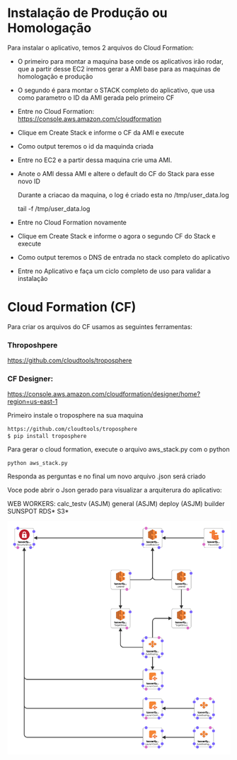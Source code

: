 # Instalação de Produção ou Homologação

Para instalar o aplicativo, temos 2 arquivos do Cloud Formation:

- O primeiro para montar a maquina base onde os aplicativos irão rodar, que a partir desse EC2
iremos gerar a AMI base para as maquinas de homologação e produção

- O segundo é para montar o STACK completo do aplicativo, que usa como
parametro o ID da AMI gerada pelo primeiro CF


- Entre no Cloud Formation: https://console.aws.amazon.com/cloudformation
- Clique em Create Stack e informe o CF da AMI e execute
- Como output teremos o id da maquinda criada
- Entre no EC2 e a partir dessa maquina crie uma AMI.
- Anote o AMI dessa AMI e altere o default do CF do Stack para esse novo ID


   Durante a criacao da maquina, o log é criado esta no /tmp/user_data.log
   
    tail -f /tmp/user_data.log



- Entre no Cloud Formation novamente
- Clique em Create Stack e informe o agora o segundo CF do Stack e execute
- Como output teremos o DNS de entrada no stack completo do aplicativo
- Entre no Aplicativo e faça um ciclo completo de uso para validar a instalação




# Cloud Formation (CF)

Para criar os arquivos do CF usamos as seguintes ferramentas:

### Throposhpere
https://github.com/cloudtools/troposphere

### CF Designer:
https://console.aws.amazon.com/cloudformation/designer/home?region=us-east-1

Primeiro instale o troposphere na sua maquina

    https://github.com/cloudtools/troposphere
    $ pip install troposphere


Para gerar o cloud formation, execute o arquivo aws_stack.py com o python

    python aws_stack.py
    
Responda as perguntas e no final um novo arquivo .json será criado

Voce pode abrir o Json gerado para visualizar a arquiterura do aplicativo:

WEB
WORKERS:
    calc_testv (ASJM)
    general (ASJM)
    deploy (ASJM)
    builder
SUNSPOT
RDS*
S3*
    

![stack](app-cf-designer.png)

